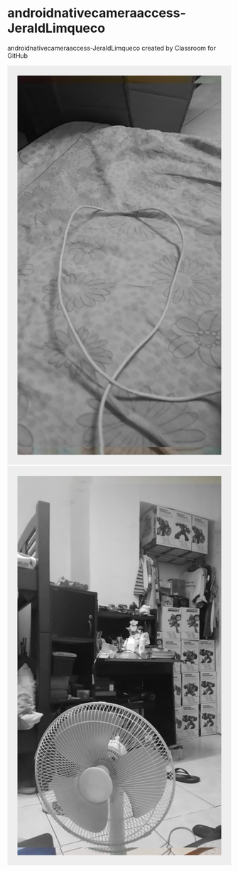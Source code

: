 # androidnativecameraaccess-JeraldLimqueco
androidnativecameraaccess-JeraldLimqueco created by Classroom for GitHub

![alt tag](https://github.com/DeLaSalleUniversity-Manila/androidnativecameraaccess-JeraldLimqueco/blob/master/Screenshot_2015-12-07-02-59-54.png)
![alt tag](https://github.com/DeLaSalleUniversity-Manila/androidnativecameraaccess-JeraldLimqueco/blob/master/device-2015-12-07-214652.png)
